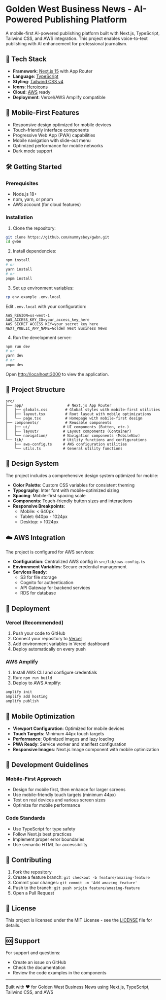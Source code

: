 # Golden West Business News - AI-Powered Publishing Platform

A mobile-first AI-powered publishing platform built with Next.js, TypeScript, Tailwind CSS, and AWS integration. This project enables voice-to-text publishing with AI enhancement for professional journalism.

## 🚀 Tech Stack

- **Framework**: [Next.js 15](https://nextjs.org/) with App Router
- **Language**: [TypeScript](https://www.typescriptlang.org/)
- **Styling**: [Tailwind CSS v4](https://tailwindcss.com/)
- **Icons**: [Heroicons](https://heroicons.com/)
- **Cloud**: [AWS](https://aws.amazon.com/) ready
- **Deployment**: Vercel/AWS Amplify compatible

## 📱 Mobile-First Features

- Responsive design optimized for mobile devices
- Touch-friendly interface components
- Progressive Web App (PWA) capabilities
- Mobile navigation with slide-out menu
- Optimized performance for mobile networks
- Dark mode support

## 🛠️ Getting Started

### Prerequisites

- Node.js 18+ 
- npm, yarn, or pnpm
- AWS account (for cloud features)

### Installation

1. Clone the repository:
```bash
git clone https://github.com/mummysboy/gwbn.git
cd gwbn
```

2. Install dependencies:
```bash
npm install
# or
yarn install
# or
pnpm install
```

3. Set up environment variables:
```bash
cp env.example .env.local
```

Edit `.env.local` with your configuration:
```env
AWS_REGION=us-west-1
AWS_ACCESS_KEY_ID=your_access_key_here
AWS_SECRET_ACCESS_KEY=your_secret_key_here
NEXT_PUBLIC_APP_NAME=Golden West Business News
```

4. Run the development server:
```bash
npm run dev
# or
yarn dev
# or
pnpm dev
```

Open [http://localhost:3000](http://localhost:3000) to view the application.

## 📁 Project Structure

```
src/
├── app/                    # Next.js App Router
│   ├── globals.css        # Global styles with mobile-first utilities
│   ├── layout.tsx         # Root layout with mobile optimizations
│   └── page.tsx           # Homepage with mobile-first design
├── components/            # Reusable components
│   ├── ui/               # UI components (Button, etc.)
│   ├── layout/           # Layout components (Container)
│   └── navigation/       # Navigation components (MobileNav)
└── lib/                  # Utility functions and configurations
    ├── aws-config.ts     # AWS configuration utilities
    └── utils.ts          # General utility functions
```

## 🎨 Design System

The project includes a comprehensive design system optimized for mobile:

- **Color Palette**: Custom CSS variables for consistent theming
- **Typography**: Inter font with mobile-optimized sizing
- **Spacing**: Mobile-first spacing scale
- **Components**: Touch-friendly button sizes and interactions
- **Responsive Breakpoints**: 
  - Mobile: < 640px
  - Tablet: 640px - 1024px
  - Desktop: > 1024px

## ☁️ AWS Integration

The project is configured for AWS services:

- **Configuration**: Centralized AWS config in `src/lib/aws-config.ts`
- **Environment Variables**: Secure credential management
- **Services Ready**: 
  - S3 for file storage
  - Cognito for authentication
  - API Gateway for backend services
  - RDS for database

## 🚀 Deployment

### Vercel (Recommended)

1. Push your code to GitHub
2. Connect your repository to [Vercel](https://vercel.com)
3. Add environment variables in Vercel dashboard
4. Deploy automatically on every push

### AWS Amplify

1. Install AWS CLI and configure credentials
2. Run: `npm run build`
3. Deploy to AWS Amplify:
```bash
amplify init
amplify add hosting
amplify publish
```

## 📱 Mobile Optimization

- **Viewport Configuration**: Optimized for mobile devices
- **Touch Targets**: Minimum 44px touch targets
- **Performance**: Optimized images and lazy loading
- **PWA Ready**: Service worker and manifest configuration
- **Responsive Images**: Next.js Image component with mobile optimization

## 🎯 Development Guidelines

### Mobile-First Approach
- Design for mobile first, then enhance for larger screens
- Use mobile-friendly touch targets (minimum 44px)
- Test on real devices and various screen sizes
- Optimize for mobile performance

### Code Standards
- Use TypeScript for type safety
- Follow Next.js best practices
- Implement proper error boundaries
- Use semantic HTML for accessibility

## 🤝 Contributing

1. Fork the repository
2. Create a feature branch: `git checkout -b feature/amazing-feature`
3. Commit your changes: `git commit -m 'Add amazing feature'`
4. Push to the branch: `git push origin feature/amazing-feature`
5. Open a Pull Request

## 📄 License

This project is licensed under the MIT License - see the [LICENSE](LICENSE) file for details.

## 🆘 Support

For support and questions:
- Create an issue on GitHub
- Check the documentation
- Review the code examples in the components

---

Built with ❤️ for Golden West Business News using Next.js, TypeScript, Tailwind CSS, and AWS
